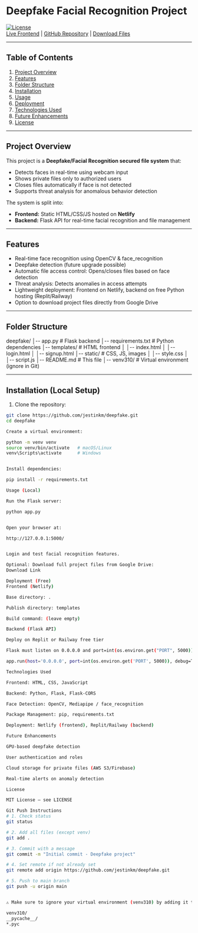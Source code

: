 # Deepfake Facial Recognition Project

[![License](https://img.shields.io/badge/license-MIT-blue)](LICENSE)  
[Live Frontend](https://deepfack.netlify.app) | [GitHub Repository](https://github.com/jestinkm/deepfake) | [Download Files](https://drive.google.com/file/d/1c0-wRMEXkCyUuUw-IB0Z6yShS1RD7Wk3/view?usp=sharing)

---

## **Table of Contents**

1. [Project Overview](#project-overview)  
2. [Features](#features)  
3. [Folder Structure](#folder-structure)  
4. [Installation](#installation)  
5. [Usage](#usage)  
6. [Deployment](#deployment)  
7. [Technologies Used](#technologies-used)  
8. [Future Enhancements](#future-enhancements)  
9. [License](#license)  

---

## **Project Overview**

This project is a **Deepfake/Facial Recognition secured file system** that:  

- Detects faces in real-time using webcam input  
- Shows private files only to authorized users  
- Closes files automatically if face is not detected  
- Supports threat analysis for anomalous behavior detection  

The system is split into:  

- **Frontend:** Static HTML/CSS/JS hosted on **Netlify**  
- **Backend:** Flask API for real-time facial recognition and file management  

---

## **Features**

- Real-time face recognition using OpenCV & face_recognition  
- Deepfake detection (future upgrade possible)  
- Automatic file access control: Opens/closes files based on face detection  
- Threat analysis: Detects anomalies in access attempts  
- Lightweight deployment: Frontend on Netlify, backend on free Python hosting (Replit/Railway)  
- Option to download project files directly from Google Drive  

---

## **Folder Structure**
deepfake/
│-- app.py # Flask backend
│-- requirements.txt # Python dependencies
│-- templates/ # HTML frontend
│ │-- index.html
│ │-- login.html
│ │-- signup.html
│-- static/ # CSS, JS, images
│ │-- style.css
│ │-- script.js
│-- README.md # This file
│-- venv310/ # Virtual environment (ignore in Git)


---

## **Installation (Local Setup)**

1. Clone the repository:
```bash
git clone https://github.com/jestinkm/deepfake.git
cd deepfake

Create a virtual environment:

python -m venv venv
source venv/bin/activate   # macOS/Linux
venv\Scripts\activate      # Windows


Install dependencies:

pip install -r requirements.txt

Usage (Local)

Run the Flask server:

python app.py


Open your browser at:

http://127.0.0.1:5000/


Login and test facial recognition features.

Optional: Download full project files from Google Drive:
Download Link

Deployment (Free)
Frontend (Netlify)

Base directory: .

Publish directory: templates

Build command: (leave empty)

Backend (Flask API)

Deploy on Replit or Railway free tier

Flask must listen on 0.0.0.0 and port=int(os.environ.get("PORT", 5000))

app.run(host='0.0.0.0', port=int(os.environ.get('PORT', 5000)), debug=True)

Technologies Used

Frontend: HTML, CSS, JavaScript

Backend: Python, Flask, Flask-CORS

Face Detection: OpenCV, Mediapipe / face_recognition

Package Management: pip, requirements.txt

Deployment: Netlify (frontend), Replit/Railway (backend)

Future Enhancements

GPU-based deepfake detection

User authentication and roles

Cloud storage for private files (AWS S3/Firebase)

Real-time alerts on anomaly detection

License

MIT License — see LICENSE

Git Push Instructions
# 1. Check status
git status

# 2. Add all files (except venv)
git add .

# 3. Commit with a message
git commit -m "Initial commit - Deepfake project"

# 4. Set remote if not already set
git remote add origin https://github.com/jestinkm/deepfake.git

# 5. Push to main branch
git push -u origin main


⚠️ Make sure to ignore your virtual environment (venv310) by adding it to .gitignore:

venv310/
__pycache__/
*.pyc



